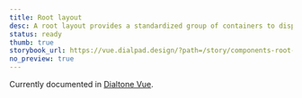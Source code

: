 ```yaml
---
title: Root layout
desc: A root layout provides a standardized group of containers to display content at the root level.
status: ready
thumb: true
storybook_url: https://vue.dialpad.design/?path=/story/components-root-layout--default
no_preview: true
---
```


<aside class="d-notice d-notice--info d-mt24 d-wmx100p" role="status" aria-hidden="false">
  <div class="d-notice__icon">
    <dt-icon name="info"></dt-icon>
  </div>
  <div class="d-notice__content d-stack4">
    <p class="d-notice__message">
      Currently documented in <a target="_blank" href="https://vue.dialpad.design/?path=/docs/components-root-layout--default" class="d-link d-link--muted">Dialtone Vue</a>.
    </p>
  </div>
</aside>
